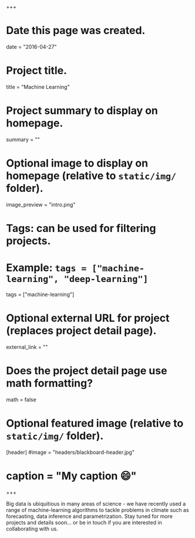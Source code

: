 +++
# Date this page was created.
date = "2016-04-27"

# Project title.
title = "Machine Learning"

# Project summary to display on homepage.
summary = ""

# Optional image to display on homepage (relative to `static/img/` folder).
image_preview = "intro.png"

# Tags: can be used for filtering projects.
# Example: `tags = ["machine-learning", "deep-learning"]`
tags = ["machine-learning"]

# Optional external URL for project (replaces project detail page).
external_link = ""

# Does the project detail page use math formatting?
math = false

# Optional featured image (relative to `static/img/` folder).
[header]
#image = "headers/blackboard-header.jpg"
# caption = "My caption :smile:"

+++

Big data is ubiquitious in many areas of science - we have recently
used a range of machine-learning algorithms to tackle problems
in climate such as forecasting, data inference and parametrization. Stay tuned for more
projects and details soon... or be in touch if you are interested in
collaborating with us.
